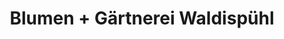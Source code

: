 ---
title: "Blumen + Gärtnerei Waldispühl"
url: /sins/blumen-gaertnerei-waldispuehl/
shop: Garten-Center
---